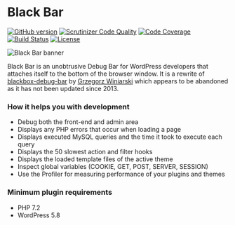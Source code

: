 # Black Bar

[![GitHub version](https://badge.fury.io/gh/pryley%2Fblackbar.svg)](https://badge.fury.io/gh/pryley%2Fblackbar) [![Scrutinizer Code Quality](https://scrutinizer-ci.com/g/pryley/blackbar/badges/quality-score.png?b=main)](https://scrutinizer-ci.com/g/pryley/blackbar/?branch=main) [![Code Coverage](https://scrutinizer-ci.com/g/pryley/blackbar/badges/coverage.png?b=main)](https://scrutinizer-ci.com/g/pryley/blackbar/?branch=main) [![Build Status](https://travis-ci.org/pryley/blackbar.svg?branch=main)](https://travis-ci.org/pryley/blackbar) [![License](https://img.shields.io/badge/license-GPLv3-brightgreen.svg)](https://github.com/pryley/blackbar/blob/main/LICENSE)

![Black Bar banner](+/banner-1544x500.png)

Black Bar is an unobtrusive Debug Bar for WordPress developers that attaches itself to the bottom of the browser window. It is a rewrite of [blackbox-debug-bar](https://wordpress.org/plugins/blackbox-debug-bar/) by [Grzegorz Winiarski](https://profiles.wordpress.org/gwin) which appears to be abandoned as it has not been updated since 2013.

### How it helps you with development

- Debug both the front-end and admin area
- Displays any PHP errors that occur when loading a page
- Displays executed MySQL queries and the time it took to execute each query
- Displays the 50 slowest action and filter hooks
- Displays the loaded template files of the active theme
- Inspect global variables (COOKIE, GET, POST, SERVER, SESSION)
- Use the Profiler for measuring performance of your plugins and themes

### Minimum plugin requirements

* PHP 7.2
* WordPress 5.8

